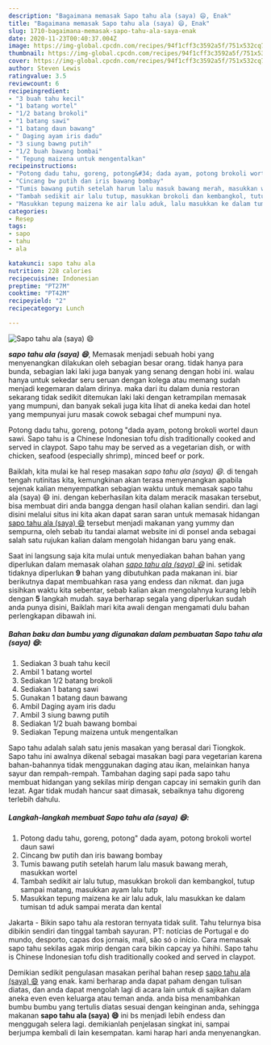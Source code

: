 ```yaml
---
description: "Bagaimana memasak Sapo tahu ala (saya) 😄, Enak"
title: "Bagaimana memasak Sapo tahu ala (saya) 😄, Enak"
slug: 1710-bagaimana-memasak-sapo-tahu-ala-saya-enak
date: 2020-11-23T00:40:37.004Z
image: https://img-global.cpcdn.com/recipes/94f1cff3c3592a5f/751x532cq70/sapo-tahu-ala-saya-😄-foto-resep-utama.jpg
thumbnail: https://img-global.cpcdn.com/recipes/94f1cff3c3592a5f/751x532cq70/sapo-tahu-ala-saya-😄-foto-resep-utama.jpg
cover: https://img-global.cpcdn.com/recipes/94f1cff3c3592a5f/751x532cq70/sapo-tahu-ala-saya-😄-foto-resep-utama.jpg
author: Steven Lewis
ratingvalue: 3.5
reviewcount: 6
recipeingredient:
- "3 buah tahu kecil"
- "1 batang wortel"
- "1/2 batang brokoli"
- "1 batang sawi"
- "1 batang daun bawang"
- " Daging ayam iris dadu"
- "3 siung bawng putih"
- "1/2 buah bawang bombai"
- " Tepung maizena untuk mengentalkan"
recipeinstructions:
- "Potong dadu tahu, goreng, potong&#34; dada ayam, potong brokoli wortel daun sawi"
- "Cincang bw putih dan iris bawang bombay"
- "Tumis bawang putih setelah harum lalu masuk bawang merah, masukkan wortel"
- "Tambah sedikit air lalu tutup, masukkan brokoli dan kembangkol, tutup sampai matang, masukkan ayam lalu tutp"
- "Masukkan tepung maizena ke air lalu aduk, lalu masukkan ke dalam tumisan td aduk sampai merata dan kental"
categories:
- Resep
tags:
- sapo
- tahu
- ala

katakunci: sapo tahu ala 
nutrition: 228 calories
recipecuisine: Indonesian
preptime: "PT27M"
cooktime: "PT42M"
recipeyield: "2"
recipecategory: Lunch

---
```



![Sapo tahu ala (saya) 😄](https://img-global.cpcdn.com/recipes/94f1cff3c3592a5f/751x532cq70/sapo-tahu-ala-saya-😄-foto-resep-utama.jpg)

<b><i>sapo tahu ala (saya) 😄</i></b>, Memasak menjadi sebuah hobi yang menyenangkan dilakukan oleh sebagian besar orang. tidak hanya para bunda, sebagian laki laki juga banyak yang senang dengan hobi ini. walau hanya untuk sekedar seru seruan dengan kolega atau memang sudah menjadi kegemaran dalam dirinya. maka dari itu dalam dunia restoran sekarang tidak sedikit ditemukan laki laki dengan ketrampilan memasak yang mumpuni, dan banyak sekali juga kita lihat di aneka kedai dan hotel yang mempunyai juru masak cowok sebagai chef mumpuni nya.

Potong dadu tahu, goreng, potong &#34;dada ayam, potong brokoli wortel daun sawi. Sapo tahu is a Chinese Indonesian tofu dish traditionally cooked and served in claypot. Sapo tahu may be served as a vegetarian dish, or with chicken, seafood (especially shrimp), minced beef or pork.

Baiklah, kita mulai ke hal resep masakan <i>sapo tahu ala (saya) 😄</i>. di tengah tengah rutinitas kita, kemungkinan akan terasa menyenangkan apabila sejenak kalian menyempatkan sebagian waktu untuk memasak sapo tahu ala (saya) 😄 ini. dengan keberhasilan kita dalam meracik masakan tersebut, bisa membuat diri anda bangga dengan hasil olahan kalian sendiri. dan lagi disini melalui situs ini kita akan dapat saran saran untuk memasak hidangan <u>sapo tahu ala (saya) 😄</u> tersebut menjadi makanan yang yummy dan sempurna, oleh sebab itu tandai alamat website ini di ponsel anda sebagai salah satu rujukan kalian dalam mengolah hidangan baru yang enak.


Saat ini langsung saja kita mulai untuk menyediakan bahan bahan yang diperlukan dalam memasak olahan <u><i>sapo tahu ala (saya) 😄</i></u> ini. setidak tidaknya diperlukan <b>9</b> bahan yang dibutuhkan pada makanan ini. biar berikutnya dapat membuahkan rasa yang endess dan nikmat. dan juga sisihkan waktu kita sebentar, sebab kalian akan mengolahnya kurang lebih dengan <b>5</b> langkah mudah. saya berharap segala yang diperlukan sudah anda punya disini, Baiklah mari kita awali dengan mengamati dulu bahan perlengkapan dibawah ini.

<!--inarticleads1-->

##### Bahan baku dan bumbu yang digunakan dalam pembuatan Sapo tahu ala (saya) 😄:

1. Sediakan 3 buah tahu kecil
1. Ambil 1 batang wortel
1. Sediakan 1/2 batang brokoli
1. Sediakan 1 batang sawi
1. Gunakan 1 batang daun bawang
1. Ambil  Daging ayam iris dadu
1. Ambil 3 siung bawng putih
1. Sediakan 1/2 buah bawang bombai
1. Sediakan  Tepung maizena untuk mengentalkan


Sapo tahu adalah salah satu jenis masakan yang berasal dari Tiongkok. Sapo tahu ini awalnya dikenal sebagai masakan bagi para vegetarian karena bahan-bahannya tidak menggunakan daging atau ikan, melainkan hanya sayur dan rempah-rempah. Tambahan daging sapi pada sapo tahu membuat hidangan yang sekilas mirip dengan capcay ini semakin gurih dan lezat. Agar tidak mudah hancur saat dimasak, sebaiknya tahu digoreng terlebih dahulu. 

<!--inarticleads2-->

##### Langkah-langkah membuat Sapo tahu ala (saya) 😄:

1. Potong dadu tahu, goreng, potong&#34; dada ayam, potong brokoli wortel daun sawi
1. Cincang bw putih dan iris bawang bombay
1. Tumis bawang putih setelah harum lalu masuk bawang merah, masukkan wortel
1. Tambah sedikit air lalu tutup, masukkan brokoli dan kembangkol, tutup sampai matang, masukkan ayam lalu tutp
1. Masukkan tepung maizena ke air lalu aduk, lalu masukkan ke dalam tumisan td aduk sampai merata dan kental


Jakarta - Bikin sapo tahu ala restoran ternyata tidak sulit. Tahu telurnya bisa dibikin sendiri dan tinggal tambah sayuran. PT: notícias de Portugal e do mundo, desporto, capas dos jornais, mail, são só o início. Cara memasak sapo tahu sekilas agak mirip dengan cara bikin capcay ya hihihi. Sapo tahu is Chinese Indonesian tofu dish traditionally cooked and served in claypot. 

Demikian sedikit pengulasan masakan perihal bahan resep <u>sapo tahu ala (saya) 😄</u> yang enak. kami berharap anda dapat paham dengan tulisan diatas, dan anda dapat mengolah lagi di acara lain untuk di sajikan dalam aneka even even keluarga atau teman anda. anda bisa menambahkan bumbu bumbu yang tertulis diatas sesuai dengan keinginan anda, sehingga makanan <b>sapo tahu ala (saya) 😄</b> ini bs menjadi lebih endess dan menggugah selera lagi. demikianlah penjelasan singkat ini, sampai berjumpa kembali di lain kesempatan. kami harap hari anda menyenangkan.
